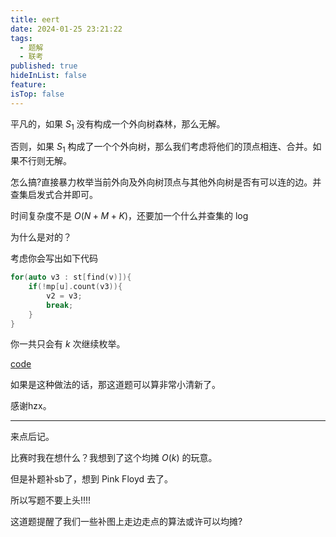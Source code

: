 ```yaml
---
title: eert
date: 2024-01-25 23:21:22
tags:
  - 题解
  - 联考
published: true
hideInList: false
feature: 
isTop: false
---
```


平凡的，如果 $S_1$ 没有构成一个外向树森林，那么无解。

否则，如果 $S_1$ 构成了一个个外向树，那么我们考虑将他们的顶点相连、合并。如果不行则无解。

怎么搞?直接暴力枚举当前外向及外向树顶点与其他外向树是否有可以连的边。并查集启发式合并即可。

时间复杂度不是 $O(N+M+K)$，还要加一个什么并查集的 $\log$

为什么是对的？

考虑你会写出如下代码
```cpp
for(auto v3 : st[find(v)]){
	if(!mp[u].count(v3)){
		v2 = v3;
		break;
	}
}
```

你一共只会有 $k$ 次继续枚举。


[code](http://www.gdfzoj.com:23380/submission/371193)


如果是这种做法的话，那这道题可以算非常小清新了。

感谢hzx。

---
来点后记。

比赛时我在想什么？我想到了这个均摊 $O(k)$ 的玩意。

但是补题补sb了，想到 Pink Floyd 去了。

所以写题不要上头!!!!

这道题提醒了我们一些补图上走边走点的算法或许可以均摊?
